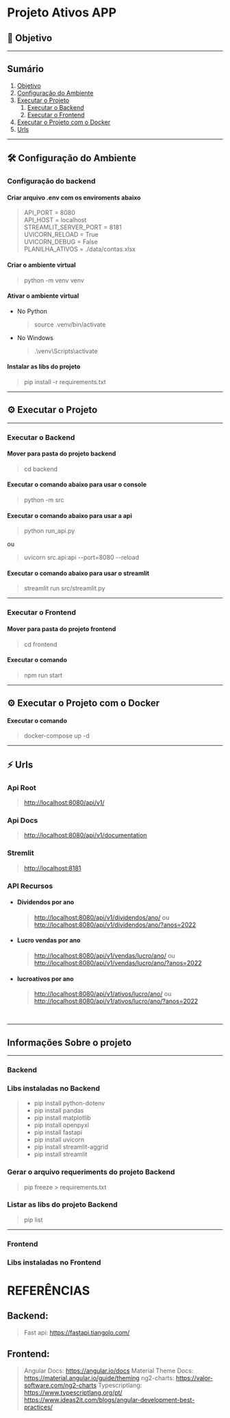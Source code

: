 # Projeto Ativos APP

## 🎯 Objetivo <a name="objetivo"></a>

>

---

## Sumário

1. [Objetivo](#objetivo)
2. [Configuração do Ambiente](#configuracao-ambiente)
3. [Executar o Projeto](#Executar-projeto)
    1. [Executar o Backend](#executar-backend)
    2. [Executar o Frontend](#executar-frontend)
4. [Executar o Projeto com o Docker](#Executar-projeto-docker)
4. [Urls](#urls)

---

## 🛠 Configuração do Ambiente <a name="configuracao-ambiente"></a>

### Configuração do backend <a name="configuracao-backend"></a>

#### Criar arquivo <b>.env</b> com os enviroments abaixo

> API_PORT = 8080 <br>
> API_HOST = localhost <br>
> STREAMLIT_SERVER_PORT = 8181 <br>
> UVICORN_RELOAD = True <br>
> UVICORN_DEBUG = False <br>
> PLANILHA_ATIVOS = ./data/contas.xlsx <br>

#### Criar o ambiente virtual

> python -m venv venv

#### Ativar o ambiente virtual

- No Python
    > source .venv/bin/activate

- No Windows
    > .\venv\Scripts\activate  

#### Instalar as libs do projeto

> pip install -r requirements.txt

---

## ⚙️ Executar o Projeto <a name="Executar-projeto"></a>

---

### Executar o Backend <a name="executar-backend"></a>

#### Mover para pasta do projeto backend

> cd backend

#### Executar o comando abaixo para usar o console

> python -m src

#### Executar o comando abaixo para usar a api

> python run_api.py

ou

> uvicorn src.api:api --port=8080 --reload

#### Executar o comando abaixo para usar o streamlit

> streamlit run src/streamlit.py

---

### Executar o Frontend <a name="executar-frontend"></a>

#### Mover para pasta do projeto frontend

> cd frontend

#### Executar o comando

> npm run start

---

## ⚙️ Executar o Projeto com o Docker <a name="Executar-projeto-docker"></a>

#### Executar o comando

> docker-compose up -d

---

## ⚡ Urls <a name="urls"></a>

### Api Root

> <http://localhost:8080/api/v1/>

### Api Docs

> <http://localhost:8080/api/v1/documentation>

### Stremlit

> <http://localhost:8181>

### API Recursos

- #### Dividendos por ano

    > <http://localhost:8080/api/v1/dividendos/ano/>
        ou
    > <http://localhost:8080/api/v1/dividendos/ano/?anos=2022>

- #### Lucro vendas por ano

    > <http://localhost:8080/api/v1/vendas/lucro/ano/>
        ou
    > <http://localhost:8080/api/v1/vendas/lucro/ano/?anos=2022>

- #### lucroativos por ano

    > <http://localhost:8080/api/v1/ativos/lucro/ano/>
        ou
    > <http://localhost:8080/api/v1/ativos/lucro/ano/?anos=2022>

<br />

---

## Informações Sobre o projeto

---

### Backend

### Libs instaladas no Backend

> - pip install python-dotenv
> - pip install pandas
> - pip install matplotlib
> - pip install openpyxl
> - pip install fastapi
> - pip install uvicorn
> - pip install streamlit-aggrid
> - pip install streamlit

### Gerar o arquivo requeriments do projeto Backend

> pip freeze > requirements.txt

### Listar as libs do projeto Backend

> pip list

---

### Frontend

### Libs instaladas no Frontend

<!-- ### Comandos Docker

> docker builder prune -f 
> docker system df  -->


# REFERÊNCIAS

## Backend:

> Fast api: <https://fastapi.tiangolo.com/>

## Frontend:

> Angular Docs: <https://angular.io/docs>
> Material Theme Docs: <https://material.angular.io/guide/theming>
> ng2-charts: <https://valor-software.com/ng2-charts>
> Typescriptlang: <https://www.typescriptlang.org/pt/>
> <https://www.ideas2it.com/blogs/angular-development-best-practices/>
